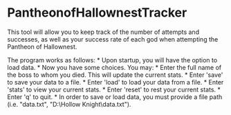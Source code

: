 # PantheonofHallownestTracker
This tool will allow you to keep track of the number of attempts and successes, as well as your success rate of each god
when attempting the Pantheon of Hallownest.

The program works as follows:
    * Upon startup, you will have the option to load data.
    * Now you have some choices. You may:
        * Enter the full name of the boss to whom you died. This will update the current stats.
        * Enter 'save' to save your data to a file.
        * Enter 'load' to load your data from a file.
        * Enter 'stats' to view your current stats.
        * Enter 'reset' to rest your current stats.
        * Enter 'q' to quit.
    * In order to save or load data, you must provide a file path (i.e. "data.txt", "D:\Hollow Knight\data.txt").